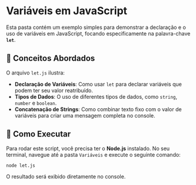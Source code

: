 # Variáveis em JavaScript

Esta pasta contém um exemplo simples para demonstrar a declaração e o uso de variáveis em JavaScript, focando especificamente na palavra-chave **`let`**.

## 📝 Conceitos Abordados

O arquivo `let.js` ilustra:

  * **Declaração de Variáveis**: Como usar `let` para declarar variáveis que podem ter seu valor reatribuído.
  * **Tipos de Dados**: O uso de diferentes tipos de dados, como `string`, `number` e `boolean`.
  * **Concatenação de Strings**: Como combinar texto fixo com o valor de variáveis para criar uma mensagem completa no console.

## 🚀 Como Executar

Para rodar este script, você precisa ter o **Node.js** instalado. No seu terminal, navegue até a pasta `Variáveis` e execute o seguinte comando:

```bash
node let.js
```

O resultado será exibido diretamente no console.

